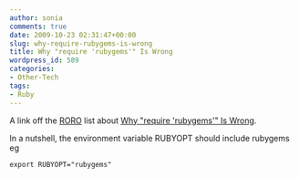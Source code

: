 ```yaml
---
author: sonia
comments: true
date: 2009-10-23 02:31:47+00:00
slug: why-require-rubygems-is-wrong
title: Why "require 'rubygems'" Is Wrong
wordpress_id: 589
categories:
- Other-Tech
tags:
- Ruby
---
```


A link off the [RORO](http://rubyonrails.com.au/) list about [Why "require 'rubygems'" Is Wrong](http://tomayko.com/writings/require-rubygems-antipattern).

In a nutshell, the environment variable RUBYOPT should include rubygems eg

    
    export RUBYOPT="rubygems"
